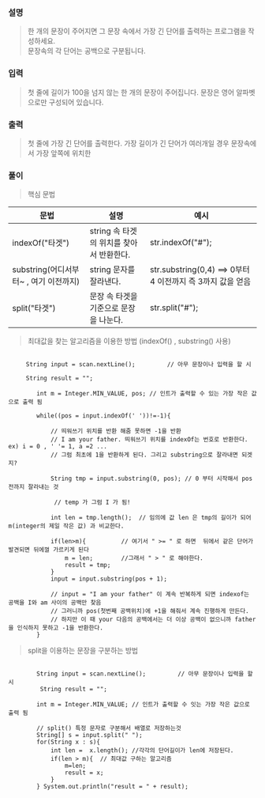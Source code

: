 ### 설명

> 한 개의 문장이 주어지면 그 문장 속에서 가장 긴 단어를 출력하는 프로그램을 작성하세요.  
> 문장속의 각 단어는 공백으로 구분됩니다.

### 입력

> 첫 줄에 길이가 100을 넘지 않는 한 개의 문장이 주어집니다. 문장은 영어 알파벳으로만 구성되어 있습니다.

### 출력

> 첫 줄에 가장 긴 단어를 출력한다. 가장 길이가 긴 단어가 여러개일 경우 문장속에서 가장 앞쪽에 위치한

### 풀이

> 핵심 문법

| **문법** | **설명** | **예시** |
| --- | --- | --- |
| indexOf("타겟") | string 속 타겟의 위치를 찾아서 반환한다. | str.indexOf("#"); |
| substring(어디서부터~ , 여기 이전까지) | string 문자를 잘라낸다. | str.substring(0,4) ==> 0부터 4 이전까지 즉 3까지 값을 얻음 |
| split("타겟") | 문장 속 타겟을 기준으로 문장을 나눈다. | str.split("#"); |

> 최대값을 찾는 알고리즘을 이용한 방법 (indexOf() , substring() 사용)

```

     String input = scan.nextLine();         // 아무 문장이나 입력을 할 시 

     String result = "";

        int m = Integer.MIN_VALUE, pos; // 인트가 출력할 수 있는 가장 작은 값으로 출력 됨

        while((pos = input.indexOf(' '))!=-1){     

            // 띄워쓰기 위치를 반환 해줌 못하면 -1을 반환
            // I am your father. 띄워쓰기 위치를 indexOf는 번호로 반환한다. ex) i = 0 , ' '= 1, a =2 ...
            // 그럼 최초에 1을 반환하게 된다. 그리고 substring으로 잘라내면 되겟지?

            String tmp = input.substring(0, pos); // 0 부터 시작해서 pos전까지 잘라내는 것

             // temp 가 그럼 I 가 됨!

            int len = tmp.length();  // 임의에 값 len 은 tmp의 길이가 되어 m(integer의 제일 작은 값) 과 비교한다. 

            if(len>m){          // 여기서 " >= " 로 하면  뒤에서 같은 단어가 발견되면 뒤에껄 가르키게 된다
                m = len;        //그래서 " > " 로 해야한다.
                result = tmp;
            }
            input = input.substring(pos + 1);

            // input = "I am your father" 이 계속 반복하게 되면 indexof는 공백을 I와 am 사이의 공백만 찾음
            // 그러니까 pos(첫번째 공백위치)에 +1을 해줘서 계속 진행하게 만든다.
            // 하지만 이 때 your 다음의 공백에서는 더 이상 공백이 없으니까 father을 인식하지 못하고 -1을 반환한다.
        }

```

> split을 이용하는 문장을 구분하는 방법

```

        String input = scan.nextLine();         // 아무 문장이나 입력을 할 시 
         String result = "";

        int m = Integer.MIN_VALUE; // 인트가 출력할 수 잇는 가장 작은 값으로 출력 됨

        // split() 특정 문자로 구분해서 배열로 저장하는것
        String[] s = input.split(" ");
        for(String x : s){
            int len =  x.length(); //각각의 단어길이가 len에 저장된다.
            if(len > m){  // 최대값 구하는 알고리즘
                m=len;
                result = x;
            }
        } System.out.println("result = " + result);


```
